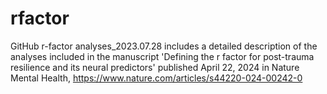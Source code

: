 # rfactor

GitHub r-factor analyses_2023.07.28 includes a detailed description of the analyses included in the manuscript 'Defining the r factor for post-trauma resilience and its neural predictors' published April 22, 2024 in Nature Mental Health, https://www.nature.com/articles/s44220-024-00242-0
